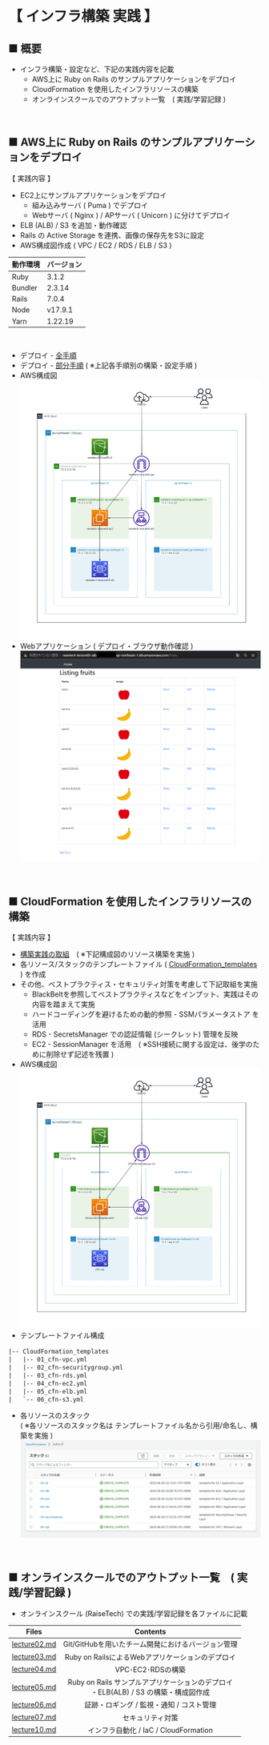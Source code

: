 # 【 インフラ構築 実践 】<br>

## ■ 概要
- インフラ構築・設定など、下記の実践内容を記載
  - AWS上に Ruby on Rails のサンプルアプリケーションをデプロイ
  - CloudFormation を使用したインフラリソースの構築
  - オンラインスクールでのアウトプット一覧　( 実践/学習記録 )

<br>

## ■ AWS上に Ruby on Rails のサンプルアプリケーションをデプロイ<br>
【 実践内容 】
- EC2上にサンプルアプリケーションをデプロイ
  - 組み込みサーバ ( Puma ) でデプロイ
  - Webサーバ ( Nginx ) / APサーバ ( Unicorn ) に分けてデプロイ
- ELB (ALB) / S3  を追加・動作確認
- Rails の Active Storage を連携、画像の保存先をS3に設定
- AWS構成図作成 ( VPC / EC2 / RDS / ELB / S3 )

| 動作環境 | バージョン |
| -------- | ---------- |
| Ruby     | 3.1.2      |
| Bundler  | 2.3.14     |
| Rails    | 7.0.4      |
| Node     | v17.9.1    |
| Yarn     | 1.22.19    | <br>

<br>

- デプロイ - [全手順](./Tasks/lecture05/lecture05.md)
- デプロイ - [部分手順](./Tasks/lecture05//building_procedure) ( ※上記各手順別の構築・設定手順 )
- AWS構成図
![構成図1](./Tasks/lecture05/images/Diagram/diagram_lecture05.png)<br>
- Webアプリケーション ( デプロイ・ブラウザ動作確認 )
![Webアプリケーション-ブラウザ動作確認](./Tasks/lecture05/images/S3_Rails(ActiveStorage)/browser_check1.png)<br>

<br>

## ■ CloudFormation を使用したインフラリソースの構築<br>
【 実践内容 】
- [構築実践の取組](./Tasks/lecture10/lecture10.md)　( ※下記構成図のリソース構築を実施 )
- 各リソース/スタックのテンプレートファイル ( [CloudFormation_templates](./Tasks/lecture10/CloudFormation_templates) ) を作成
- その他、ベストプラクティス・セキュリティ対策を考慮して下記取組を実施
  - BlackBeltを参照してベストプラクティスなどをインプット、実践はその内容を踏まえて実施
  - ハードコーディングを避けるための動的参照 - SSMパラメータストア を活用
  - RDS - SecretsManager での認証情報 (シークレット) 管理を反映
  - EC2 - SessionManager を活用　( ※SSH接続に関する設定は、後学のために削除せず記述を残置 )<br>
- AWS構成図
![構成図2](./Tasks/lecture10/images//resource_diagram.png)
- テンプレートファイル構成
```
|-- CloudFormation_templates
|   |-- 01_cfn-vpc.yml
|   |-- 02_cfn-securitygroup.yml
|   |-- 03_cfn-rds.yml
|   |-- 04_cfn-ec2.yml
|   |-- 05_cfn-elb.yml
|   `-- 06_cfn-s3.yml
```
- 各リソースのスタック<br>
( ※各リソースのスタック名は テンプレートファイル名から引用/命名し、構築を実施 )<br>
![00_cfn-stacks.png](./Tasks/lecture10/images/00_cfn-stacks.png)<br>

<br>

## ■ オンラインスクールでのアウトプット一覧　( 実践/学習記録 )<br>
- オンラインスクール (RaiseTech) での実践/学習記録を各ファイルに記載

| Files                                                  | Contents                                                                                |
| :---------------------------------------------------: | :------------------------------------------------------------------------------------: |
| [lecture02.md](./Tasks/lecture02.md)           | Git/GitHubを用いたチーム開発におけるバージョン管理                                     |
| [lecture03.md](./Tasks/lecture03.md)           | Ruby on RailsによるWebアプリケーションのデプロイ                                       |
| [lecture04.md](./Tasks/lecture04.md)           | VPC･EC2･RDSの構築                                                                    |
| [lecture05.md](./Tasks/lecture05/lecture05.md) | Ruby on Rails サンプルアプリケーションのデプロイ<br>・ELB(ALB) / S3 の構築・構成図作成 |
| [lecture06.md](./Tasks/lecture06/lecture06.md) | 証跡・ロギング / 監視・通知 / コスト管理                                               |
| [lecture07.md](./Tasks/lecture07/lecture07.md) | セキュリティ対策                                                                       |
| [lecture10.md](./Tasks/lecture10/lecture10.md) | インフラ自動化 / IaC / CloudFormation                                                  | <br> |

